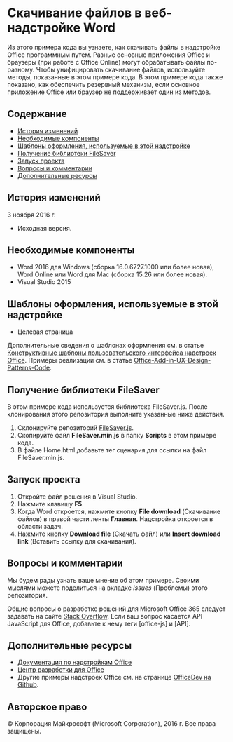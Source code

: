 # <a name="download-files-in-a-word-web-add-in"></a>Скачивание файлов в веб-надстройке Word

Из этого примера кода вы узнаете, как скачивать файлы в надстройке Office программным путем. Разные основные приложения Office и браузеры (при работе с Office Online) могут обрабатывать файлы по-разному. Чтобы унифицировать скачивание файлов, используйте методы, показанные в этом примере кода. В этом примере кода также показано, как обеспечить резервный механизм, если основное приложение Office или браузер не поддерживает один из методов. 

## <a name="table-of-contents"></a>Содержание
* [История изменений](#change-history)
* [Необходимые компоненты](#prerequisites)
* [Шаблоны оформления, используемые в этой надстройке](#design-templates-used-in-this-add-in)
* [Получение библиотеки FileSaver](#get-the-filesaver-library)
* [Запуск проекта](#run-the-project)
* [Вопросы и комментарии](#questions-and-comments)
* [Дополнительные ресурсы](#additional-resources)

## <a name="change-history"></a>История изменений

3 ноября 2016 г.

* Исходная версия.

## <a name="prerequisites"></a>Необходимые компоненты

* Word 2016 для Windows (сборка 16.0.6727.1000 или более новая), Word Online или Word для Mac (сборка 15.26 или более новая).
* Visual Studio 2015 

## <a name="design-templates-used-in-this-add-in"></a>Шаблоны оформления, используемые в этой надстройке

- Целевая страница

Дополнительные сведения о шаблонах оформления см. в статье [Конструктивные шаблоны пользовательского интерфейса надстроек Office](https://dev.office.com/docs/add-ins/design/ux-design-patterns). Примеры реализации см. в статье [Office-Add-in-UX-Design-Patterns-Code](https://github.com/OfficeDev/Office-Add-in-UX-Design-Patterns-Code).

## <a name="get-the-filesaver-library"></a>Получение библиотеки FileSaver 

В этом примере кода используется библиотека FileSaver.js. После клонирования этого репозитория выполните указанные ниже действия. 

1. Склонируйте репозиторий [FileSaver.js](https://github.com/eligrey/FileSaver.js/).
2. Скопируйте файл **FileSaver.min.js** в папку **Scripts** в этом примере кода.
3. В файле Home.html добавьте тег сценария для ссылки на файл FileSaver.min.js.
 

## <a name="run-the-project"></a>Запуск проекта

1. Откройте файл решения в Visual Studio. 
2. Нажмите клавишу **F5**. 
3. Когда Word откроется, нажмите кнопку **File download** (Скачивание файлов) в правой части ленты **Главная**. Надстройка откроется в области задач.
4. Нажмите кнопку **Download file** (Скачать файл) или **Insert download link** (Вставить ссылку для скачивания).

## <a name="questions-and-comments"></a>Вопросы и комментарии

Мы будем рады узнать ваше мнение об этом примере. Своими мыслями можете поделиться на вкладке *Issues* (Проблемы) этого репозитория.

Общие вопросы о разработке решений для Microsoft Office 365 следует задавать на сайте [Stack Overflow](http://stackoverflow.com/questions/tagged/office-js+API). Если ваш вопрос касается API JavaScript для Office, добавьте к нему теги [office-js] и [API].

## <a name="additional-resources"></a>Дополнительные ресурсы

* [Документация по надстройкам Office](https://dev.office.com/docs/add-ins/overview/office-add-ins)
* [Центр разработки для Office](http://dev.office.com/)
* Другие примеры надстроек Office см. на странице [OfficeDev на Github](https://github.com/officedev).

## <a name="copyright"></a>Авторское право
© Корпорация Майкрософт (Microsoft Corporation), 2016 г. Все права защищены.

